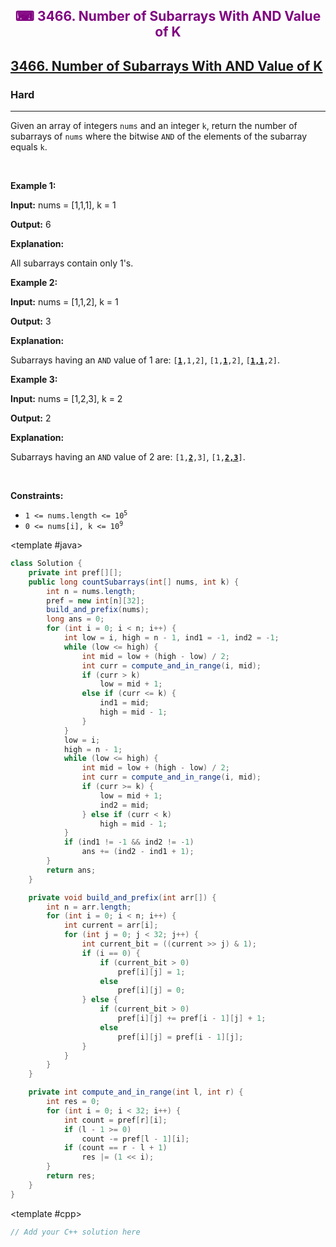 <div align = "center">
<h style = "margin-bottom: 0px; margin-top: 0px; color : purple;" align = "center" class = "header">

## ⌨ 3466. Number of Subarrays With AND Value of K

</h>
</div>

<h2><a href="https://leetcode.com/problems/number-of-subarrays-with-and-value-of-k" target = "_blank">3466. Number of Subarrays With AND Value of K</a></h2><h3>Hard</h3><hr><p>Given an array of integers <code>nums</code> and an integer <code>k</code>, return the number of <span data-keyword="subarray-nonempty">subarrays</span> of <code>nums</code> where the bitwise <code>AND</code> of the elements of the subarray equals <code>k</code>.</p>

<p>&nbsp;</p>
<p><strong class="example">Example 1:</strong></p>

<div class="example-block">
<p><strong>Input:</strong> <span class="example-io">nums = [1,1,1], k = 1</span></p>

<p><strong>Output:</strong> <span class="example-io">6</span></p>

<p><strong>Explanation:</strong></p>

<p>All subarrays contain only 1&#39;s.</p>
</div>

<p><strong class="example">Example 2:</strong></p>

<div class="example-block">
<p><strong>Input:</strong> <span class="example-io">nums = [1,1,2], k = 1</span></p>

<p><strong>Output:</strong> <span class="example-io">3</span></p>

<p><strong>Explanation:</strong></p>

<p>Subarrays having an <code>AND</code> value of 1 are: <code>[<u><strong>1</strong></u>,1,2]</code>, <code>[1,<u><strong>1</strong></u>,2]</code>, <code>[<u><strong>1,1</strong></u>,2]</code>.</p>
</div>

<p><strong class="example">Example 3:</strong></p>

<div class="example-block">
<p><strong>Input:</strong> <span class="example-io">nums = [1,2,3], k = 2</span></p>

<p><strong>Output:</strong> <span class="example-io">2</span></p>

<p><strong>Explanation:</strong></p>

<p>Subarrays having an <code>AND</code> value of 2 are: <code>[1,<b><u>2</u></b>,3]</code>, <code>[1,<u><strong>2,3</strong></u>]</code>.</p>
</div>

<p>&nbsp;</p>
<p><strong>Constraints:</strong></p>

<ul>
	<li><code>1 &lt;= nums.length &lt;= 10<sup>5</sup></code></li>
	<li><code>0 &lt;= nums[i], k &lt;= 10<sup>9</sup></code></li>
</ul>

<CodeTabs :languages="[ { name: 'C++', slot: 'cpp' }, { name: 'Java', slot: 'java' } ]">

<template #java>

```java
class Solution {
    private int pref[][];
    public long countSubarrays(int[] nums, int k) {
        int n = nums.length;
        pref = new int[n][32];
        build_and_prefix(nums);
        long ans = 0;
        for (int i = 0; i < n; i++) {
            int low = i, high = n - 1, ind1 = -1, ind2 = -1;
            while (low <= high) {
                int mid = low + (high - low) / 2;
                int curr = compute_and_in_range(i, mid);
                if (curr > k)
                    low = mid + 1;
                else if (curr <= k) {
                    ind1 = mid;
                    high = mid - 1;
                }
            }
            low = i;
            high = n - 1;
            while (low <= high) {
                int mid = low + (high - low) / 2;
                int curr = compute_and_in_range(i, mid);
                if (curr >= k) {
                    low = mid + 1;
                    ind2 = mid;
                } else if (curr < k)
                    high = mid - 1;
            }
            if (ind1 != -1 && ind2 != -1)
                ans += (ind2 - ind1 + 1);
        }
        return ans;
    }

    private void build_and_prefix(int arr[]) {
        int n = arr.length;
        for (int i = 0; i < n; i++) {
            int current = arr[i];
            for (int j = 0; j < 32; j++) {
                int current_bit = ((current >> j) & 1);
                if (i == 0) {
                    if (current_bit > 0)
                        pref[i][j] = 1;
                    else
                        pref[i][j] = 0;
                } else {
                    if (current_bit > 0)
                        pref[i][j] += pref[i - 1][j] + 1;
                    else
                        pref[i][j] = pref[i - 1][j];
                }
            }
        }
    }

    private int compute_and_in_range(int l, int r) {
        int res = 0;
        for (int i = 0; i < 32; i++) {
            int count = pref[r][i];
            if (l - 1 >= 0)
                count -= pref[l - 1][i];
            if (count == r - l + 1)
                res |= (1 << i);
        }
        return res;
    }
}
```

</template>

<template #cpp>

```cpp
// Add your C++ solution here
```

</template>

</CodeTabs>
